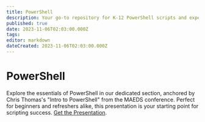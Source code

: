 ```yaml
---
title: PowerShell
description: Your go-to repository for K-12 PowerShell scripts and expertise.
published: true
date: 2023-11-06T02:03:00.000Z
tags: 
editor: markdown
dateCreated: 2023-11-06T02:03:00.000Z
---
```


# PowerShell

Explore the essentials of PowerShell in our dedicated section, anchored by Chris Thomas's "Intro to PowerShell" from the MAEDS conference. Perfect for beginners and refreshers alike, this presentation is your starting point for scripting success. [Get the Presentation](https://github.com/chrisATautomatemystuff/Presentations/blob/master/2023%20-%20MAEDS%20-%20PowerShell%20Intro.pdf).
